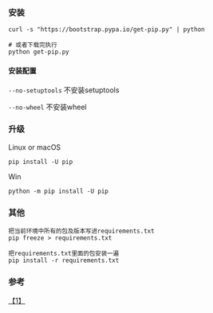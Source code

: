 ### 安装
```
curl -s "https://bootstrap.pypa.io/get-pip.py" | python

# 或者下载完执行
python get-pip.py
```

#### 安装配置

`--no-setuptools` 不安装setuptools

`--no-wheel` 不安装wheel

### 升级
Linux or macOS
```
pip install -U pip
```
Win
```
python -m pip install -U pip
```

### 其他
```
把当前环境中所有的包及版本写进requirements.txt
pip freeze > requirements.txt
```

```
把requirements.txt里面的包安装一遍
pip install -r requirements.txt
```

### 参考
[【1】](https://pip.pypa.io/en/stable/installing/)
